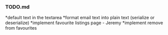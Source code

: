 ### TODO.md
*default text in the textarea
*format email text into plain text (serialize or deserialize)
*implement favourite listings page - Jeremy
*implement remove from favourites

